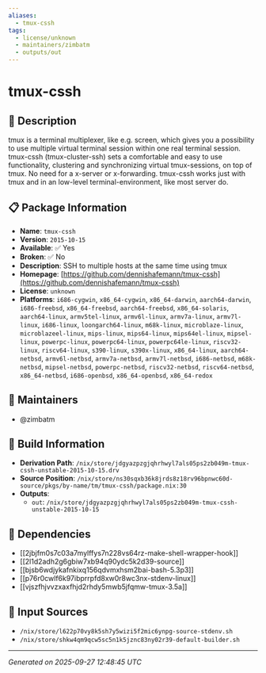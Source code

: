 ```yaml
---
aliases:
  - tmux-cssh
tags:
  - license/unknown
  - maintainers/zimbatm
  - outputs/out
---
```


# tmux-cssh

## 📝 Description

tmux is a terminal multiplexer, like e.g. screen, which gives you a
possibility to use multiple virtual terminal session within one real
terminal session. tmux-cssh (tmux-cluster-ssh) sets a comfortable and
easy to use functionality, clustering and synchronizing virtual
tmux-sessions, on top of tmux. No need for a x-server or x-forwarding.
tmux-cssh works just with tmux and in an low-level terminal-environment,
like most server do.


## 📋 Package Information

- **Name**: `tmux-cssh`
- **Version**: `2015-10-15`
- **Available**: ✅ Yes
- **Broken**: ✅ No
- **Description**: SSH to multiple hosts at the same time using tmux
- **Homepage**: [https://github.com/dennishafemann/tmux-cssh](https://github.com/dennishafemann/tmux-cssh)
- **License**: `unknown`
- **Platforms**: `i686-cygwin`, `x86_64-cygwin`, `x86_64-darwin`, `aarch64-darwin`, `i686-freebsd`, `x86_64-freebsd`, `aarch64-freebsd`, `x86_64-solaris`, `aarch64-linux`, `armv5tel-linux`, `armv6l-linux`, `armv7a-linux`, `armv7l-linux`, `i686-linux`, `loongarch64-linux`, `m68k-linux`, `microblaze-linux`, `microblazeel-linux`, `mips-linux`, `mips64-linux`, `mips64el-linux`, `mipsel-linux`, `powerpc-linux`, `powerpc64-linux`, `powerpc64le-linux`, `riscv32-linux`, `riscv64-linux`, `s390-linux`, `s390x-linux`, `x86_64-linux`, `aarch64-netbsd`, `armv6l-netbsd`, `armv7a-netbsd`, `armv7l-netbsd`, `i686-netbsd`, `m68k-netbsd`, `mipsel-netbsd`, `powerpc-netbsd`, `riscv32-netbsd`, `riscv64-netbsd`, `x86_64-netbsd`, `i686-openbsd`, `x86_64-openbsd`, `x86_64-redox`
## 👥 Maintainers

- @zimbatm


## 🔧 Build Information

- **Derivation Path**: `/nix/store/jdgyazpzgjqhrhwyl7als05ps2zb049m-tmux-cssh-unstable-2015-10-15.drv`
- **Source Position**: `/nix/store/ns30sqxb36k8jrds8z18rv96bpnwc60d-source/pkgs/by-name/tm/tmux-cssh/package.nix:30`
- **Outputs**:
  - `out`:  `/nix/store/jdgyazpzgjqhrhwyl7als05ps2zb049m-tmux-cssh-unstable-2015-10-15`

## 🔗 Dependencies

- [[2jbjfm0s7c03a7mylffys7n228vs64rz-make-shell-wrapper-hook]]
- [[2l1d2adh2g6gbiw7xb94q90ydc5k2d39-source]]
- [[bjsb6wdjykafnkixq156qdvmxhsm2bai-bash-5.3p3]]
- [[p76r0cwlf6k97ibprrpfd8xw0r8wc3nx-stdenv-linux]]
- [[vjszfhjvvzxaxfhjd2rhdy5mwb5jfqmw-tmux-3.5a]]

## 📁 Input Sources

- `/nix/store/l622p70vy8k5sh7y5wizi5f2mic6ynpg-source-stdenv.sh`
- `/nix/store/shkw4qm9qcw5sc5n1k5jznc83ny02r39-default-builder.sh`

---
*Generated on 2025-09-27 12:48:45 UTC*

